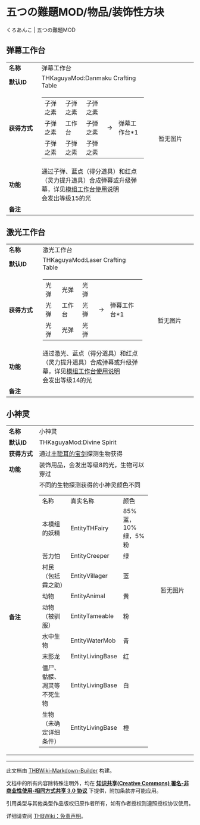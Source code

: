 # 五つの難題MOD/物品/装饰性方块

<!-- source html: G:\repos\THBWiki-Markdown-Builder\THBWikiMarkdown\Temp\main\4\47\ns0%3A%E4%BA%94%E3%81%A4%E3%81%AE%E9%9B%A3%E9%A1%8CMOD%2F%E7%89%A9%E5%93%81%2F%E8%A3%85%E9%A5%B0%E6%80%A7%E6%96%B9%E5%9D%97.html -->

くろあんこ | 五つの難題MOD


## 弹幕工作台

<table>
<tbody><tr><td style="width:120px;padding-left:7px;"><b>名称</b></td><td width="350">弹幕工作台</td><td rowspan="7" width="190"><center>暂无图片</center></td></tr>
<tr><td style="width:120px;padding-left:7px;"><b>默认ID</b></td><td>THKaguyaMod:Danmaku Crafting Table</td></tr><tr><td style="width:120px;padding-left:7px;"><b>获得方式</b></td><td><table>
<tbody><tr>
<td>子弹之素</td><td>子弹之素</td><td>子弹之素</td>
</tr>
<tr>
<td>子弹之素</td><td>工作台</td><td>子弹之素</td><td>→</td><td>弹幕工作台*1</td>
</tr>
<tr>
<td>子弹之素</td><td>子弹之素</td><td>子弹之素</td>
</tr>
</tbody></table></td></tr><tr><td style="width:120px;padding-left:7px;"><b>功能</b></td><td>通过子弹、蓝点（得分道具）和红点（灵力提升道具）合成弹幕或升级弹幕，详见<a href="./五つの難題MOD-工作台说明.md" title="五つの難題MOD/工作台说明">模组工作台使用说明</a><br>
会发出等级15的光</td></tr><tr><td style="width:120px;padding-left:7px;"><b>备注</b></td><td></td></tr></tbody></table>



## 激光工作台

<table>
<tbody><tr><td style="width:120px;padding-left:7px;"><b>名称</b></td><td width="350">激光工作台</td><td rowspan="7" width="190"><center>暂无图片</center></td></tr>
<tr><td style="width:120px;padding-left:7px;"><b>默认ID</b></td><td>THKaguyaMod:Laser Crafting Table</td></tr><tr><td style="width:120px;padding-left:7px;"><b>获得方式</b></td><td><table>
<tbody><tr>
<td>光弹</td><td>光弹</td><td>光弹</td>
</tr>
<tr>
<td>光弹</td><td>工作台</td><td>光弹</td><td>→</td><td>弹幕工作台*1</td>
</tr>
<tr>
<td>光弹</td><td>光弹</td><td>光弹</td>
</tr>
</tbody></table></td></tr><tr><td style="width:120px;padding-left:7px;"><b>功能</b></td><td>通过激光、蓝点（得分道具）和红点（灵力提升道具）合成弹幕或升级弹幕，详见<a href="./五つの難題MOD-工作台说明.md" title="五つの難題MOD/工作台说明">模组工作台使用说明</a><br>
会发出等级14的光</td></tr><tr><td style="width:120px;padding-left:7px;"><b>备注</b></td><td></td></tr></tbody></table>



## 小神灵

<table>
<tbody><tr><td style="width:120px;padding-left:7px;"><b>名称</b></td><td width="350">小神灵</td><td rowspan="7" width="190"><center>暂无图片</center></td></tr>
<tr><td style="width:120px;padding-left:7px;"><b>默认ID</b></td><td>THKaguyaMod:Divine Spirit</td></tr><tr><td style="width:120px;padding-left:7px;"><b>获得方式</b></td><td>通过<a href="./五つの難題MOD-物品-战斗用品.md" title="五つの難題MOD/物品/战斗用品">丰聪耳的宝剑</a>探测生物获得</td></tr><tr><td style="width:120px;padding-left:7px;"><b>功能</b></td><td>装饰用品，会发出等级8的光，生物可以穿过</td></tr><tr><td style="width:120px;padding-left:7px;"><b>备注</b></td><td>不同的生物探测获得的小神灵颜色不同<br>
<table>
<tbody><tr>
<td>名称</td><td>真实名称</td><td>颜色</td>
</tr>
<tr>
<td>本模组的妖精</td><td>EntityTHFairy</td><td>85%蓝，10%绿，5%粉</td>
</tr>
<tr>
<td>苦力怕</td><td>EntityCreeper</td><td>绿</td>
</tr>
<tr>
<td>村民（包括霖之助）</td><td>EntityVillager</td><td>蓝</td>
</tr>
<tr>
<td>动物</td><td>EntityAnimal</td><td>黄</td>
</tr>
<tr>
<td>动物（被驯服）</td><td>EntityTameable</td><td>粉</td>
</tr>
<tr>
<td>水中生物</td><td>EntityWaterMob</td><td>青</td>
</tr>
<tr>
<td>末影龙</td><td>EntityLivingBase</td><td>红</td>
</tr>
<tr>
<td>僵尸、骷髅、凋灵等不死生物</td><td>EntityLivingBase</td><td>白</td>
</tr>
<tr>
<td>生物（未确定详细条件）</td><td>EntityLivingBase</td><td>橙</td>
</tr>
</tbody></table></td></tr></tbody></table>






---

此文档由 [THBWiki-Markdown-Builder](https://github.com/Delsin-Yu/THBWiki-Markdown-Builder) 构建。

文档中的所有内容除特殊注明外，均在 [**知识共享(Creative Commons) 署名-非商业性使用-相同方式共享 3.0 协议**](https://creativecommons.org/licenses/by-sa/3.0/deed.zh-hans) 下提供，附加条款亦可能应用。

引用类型与其他类型作品版权归原作者所有，如有作者授权则遵照授权协议使用。

详细请查阅 [THBWiki：免责声明](https://thbwiki.cc/THBWiki:%E5%85%8D%E8%B4%A3%E5%A3%B0%E6%98%8E)。

